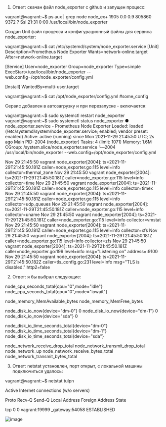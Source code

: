 1. Ответ: скачан файл node_exporter с github и запущен процесс:

vagrant@vagrant:~$ ps aux | grep node
node_ex+    1905  0.0  0.9 805860  9372 ?        Ssl  21:31   0:00 /usr/local/bin/node_exporter

Создан Unit файл процесса и конфигурационный файлы для сервиса node_exporter:

vagrant@vagrant:~$ cat /etc/systemd/system/node_exporter.service
[Unit]
Description=Prometheus Node Exporter
Wants=network-online.target
After=network-online.target

[Service]
User=node_exporter
Group=node_exporter
Type=simple
ExecStart=/usr/local/bin/node_exporter --web.config=/opt/node_exporter/config.yml

[Install]
WantedBy=multi-user.target


vagrant@vagrant:~$ cat /opt/node_exporter/config.yml
#some_config

Сервис добавлен в автозагрузку и при перезапуске - включается:

vagrant@vagrant:~$ sudo systemctl restart node_exporter
vagrant@vagrant:~$ sudo systemctl status node_exporter
● node_exporter.service - Prometheus Node Exporter
     Loaded: loaded (/etc/systemd/system/node_exporter.service; enabled; vendor preset: enabled)
     Active: active (running) since Mon 2021-11-29 21:45:50 UTC; 2s ago
   Main PID: 2004 (node_exporter)
      Tasks: 4 (limit: 1071)
     Memory: 1.6M
     CGroup: /system.slice/node_exporter.service
             └─2004 /usr/local/bin/node_exporter --web.config=/opt/node_exporter/config.yml

Nov 29 21:45:50 vagrant node_exporter[2004]: ts=2021-11-29T21:45:50.181Z caller=node_exporter.go:115 level=info collector=thermal_zone
Nov 29 21:45:50 vagrant node_exporter[2004]: ts=2021-11-29T21:45:50.181Z caller=node_exporter.go:115 level=info collector=time
Nov 29 21:45:50 vagrant node_exporter[2004]: ts=2021-11-29T21:45:50.181Z caller=node_exporter.go:115 level=info collector=timex
Nov 29 21:45:50 vagrant node_exporter[2004]: ts=2021-11-29T21:45:50.181Z caller=node_exporter.go:115 level=info collector=udp_queues
Nov 29 21:45:50 vagrant node_exporter[2004]: ts=2021-11-29T21:45:50.181Z caller=node_exporter.go:115 level=info collector=uname
Nov 29 21:45:50 vagrant node_exporter[2004]: ts=2021-11-29T21:45:50.181Z caller=node_exporter.go:115 level=info collector=vmstat
Nov 29 21:45:50 vagrant node_exporter[2004]: ts=2021-11-29T21:45:50.181Z caller=node_exporter.go:115 level=info collector=xfs
Nov 29 21:45:50 vagrant node_exporter[2004]: ts=2021-11-29T21:45:50.181Z caller=node_exporter.go:115 level=info collector=zfs
Nov 29 21:45:50 vagrant node_exporter[2004]: ts=2021-11-29T21:45:50.181Z caller=node_exporter.go:199 level=info msg="Listening on" address=:9100
Nov 29 21:45:50 vagrant node_exporter[2004]: ts=2021-11-29T21:45:50.182Z caller=tls_config.go:231 level=info msg="TLS is disabled." http2=false


2. Ответ: я бы выбрал следующие:

node_cpu_seconds_total{cpu="0",mode="idle"}
node_cpu_seconds_total{cpu="0",mode="iowait"}

node_memory_MemAvailable_bytes
node_memory_MemFree_bytes

node_disk_io_now{device="dm-0"} 0
node_disk_io_now{device="dm-1"} 0
node_disk_io_now{device="sda"} 0

node_disk_io_time_seconds_total{device="dm-0"}
node_disk_io_time_seconds_total{device="dm-1"}
node_disk_io_time_seconds_total{device="sda"} 
 
node_network_receive_drop_total
node_network_transmit_drop_total
node_network_up
node_network_receive_bytes_total
node_network_transmit_bytes_total


3. Ответ: netstat установлен, порт открыт, с локальной машины подключиться удалось:

vagrant@vagrant:~$ netstat tulpn

Active Internet connections (w/o servers)

Proto Recv-Q Send-Q Local Address           Foreign Address         State

tcp        0      0 vagrant:19999           _gateway:54058          ESTABLISHED

![image](https://user-images.githubusercontent.com/60869933/144112613-1126e3fa-f926-4521-bb8d-8c9c41e58f13.png)



